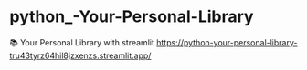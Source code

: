 # python_-Your-Personal-Library
📚 Your Personal Library with streamlit
https://python-your-personal-library-tru43tyrz64hil8jzxenzs.streamlit.app/
